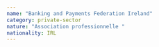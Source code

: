 ```yaml
---
name: "Banking and Payments Federation Ireland"
category: private-sector
nature: "Association professionnelle "
nationality: IRL
---
```

